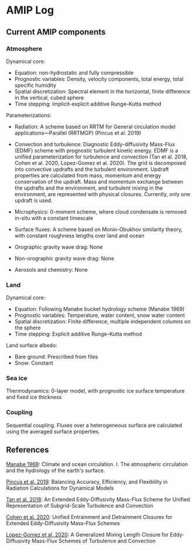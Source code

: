 # AMIP Log

## Current AMIP components

### Atmosphere

Dynamical core:
- Equation: non-hydrostatic and fully compressible
- Prognostic variables: Density, velocity components, total energy, total specific humidity
- Spatial discretization: Spectral element in the horizontal, finite difference in the vertical, cubed sphere
- Time stepping: Implicit-explicit additive Runge–Kutta method

Parameterizations:

- Radiation: A scheme based on RRTM for General circulation model applications—Parallel (RRTMGP) (Pincus et al. 2019)

- Convection and turbulence: Diagnostic Eddy-diffusivity Mass-Flux (EDMF) scheme with prognostic turbulent kinetic energy.
EDMF is a unified parameterization for turbulence and convection (Tan et al. 2018, Cohen et al. 2020, Lopez-Gomez et al. 2020). The grid is decomposed into convective updrafts and the turbulent environment.
Updraft properties are calculated from mass, momentum and energy conservation of the updraft.
Mass and momentum exchange between the updrafts and the environment, and
turbulent mixing in the environment, are represented with physical closures. Currently, only one updraft is used.

- Microphysics: 0-moment scheme, where cloud condensate is removed in-situ with a constant timescale

- Surface fluxes: A scheme based on Monin-Obukhov similarity theory, with constant roughness lengths over land and ocean

- Orographic gravity wave drag: None

- Non-orographic gravity wave drag: None

- Aerosols and chemistry: None

### Land

Dynamical core:
- Equation: Following Manabe bucket hydrology scheme (Manabe 1969)
- Prognostic variables: Temperature, water content, snow water content
- Spatial discretization: Finite difference, multiple independent columns on the sphere
- Time stepping: Explicit additive Runge–Kutta method

Land surface albedo:
- Bare ground: Prescribed from files
- Snow: Constant

### Sea ice

Thermodynamics: 0-layer model, with prognostic ice surface temperature and fixed ice thickness

### Coupling

Sequential coupling. Fluxes over a heterogeneous surface are calculated using the averaged surface properties.

## References

[Manabe 1969](https://journals.ametsoc.org/view/journals/mwre/97/11/1520-0493_1969_097_0739_catoc_2_3_co_2.xml): Climate and ocean circulation. I. The atmospheric circulation and the hydrology of the earth's surface.

[Pincus et al. 2019](https://agupubs.onlinelibrary.wiley.com/doi/10.1029/2019MS001621): Balancing Accuracy, Efficiency, and Flexibility in Radiation Calculations for Dynamical Models

[Tan et al. 2018](https://agupubs.onlinelibrary.wiley.com/doi/full/10.1002/2017MS001162): An Extended Eddy-Diffusivity Mass-Flux Scheme for Unified Representation of Subgrid-Scale Turbulence and Convection

[Cohen et al. 2020](https://agupubs.onlinelibrary.wiley.com/doi/full/10.1029/2020MS002162): Unified Entrainment and Detrainment Closures for Extended Eddy-Diffusivity Mass-Flux Schemes

[Lopez-Gomez et al. 2020](https://agupubs.onlinelibrary.wiley.com/doi/full/10.1029/2020MS002161): A Generalized Mixing Length Closure for Eddy-Diffusivity Mass-Flux Schemes of Turbulence and Convection